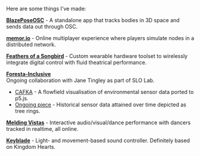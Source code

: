 Here are some things I've made:

[**BlazePoseOSC**](https://github.com/oxgr/BlazePoseOSC) - A standalone app that tracks bodies in 3D space and sends data out through OSC.

[**memor.io**](./tools/memorio.html) - Online multiplayer experience where players simulate nodes in a distributed network.

[**Feathers of a Songbird**](./tools/feathers-of-a-songbird.html) - Custom wearable hardware toolset to wirelessly integrate digital control with fluid theatrical performance.

[**Foresta-Inclusive**](https://janetingley.com/foresta-inclusive/)  
Ongoing collaboration with Jane Tingley as part of SLO Lab.
- [CAFKA](https://janetingley.com/cafka/) - A flowfield visualisation of environmental sensor data ported to p5.js.
- [Ongoing piece](./tools/foresta.html) - Historical sensor data attained over time depicted as tree rings.

[**Melding Vistas**](./tools/melding-vistas.html) - Interactive audio/visual/dance performance with dancers tracked in realtime, all online.

[**Keyblade**](./tools/keyblade.html) - Light- and movement-based sound controller. Definitely based on Kingdom Hearts.


